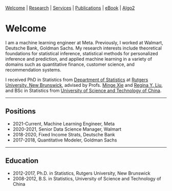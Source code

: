 [Welcome](/index) | [Research](/research) | [Services](/services) | [Publications](https://scholar.google.com/citations?user=itO_fw8AAAAJ&hl=en) | [eBook]() | [Algo2](https://thealgoschoice.mobirisesite.com/main.html)

# Welcome

I am a machine learning engineer at Meta. Previously, I worked at Walmart, Deutsche Bank, Goldman Sachs. My research interests include theoretical foundations for statistical inference, statistical methods for personalized inference and prediction, and applied machine learning in a variety of domains such as quantitative finance, customer science, and recommendation systems. 

I received PhD in Statistics from <a href="http://stat.rutgers.edu/"> Department of Statistics</a> at <a href="https://newbrunswick.rutgers.edu/">Rutgers University, New Brunswick</a>, advised by Profs. <a href="http://www.stat.rutgers.edu/home/mxie/">Minge Xie</a> and <a href="http://www.stat.rutgers.edu/joomlatools-files/docman-files/Liu-CV-05-2015.pdf">Regina Y. Liu</a>, and BSc in Statistics from <a href="http://www.ustc.edu.cn/">University of Science and Technology of China</a>.

---

## Positions
* 2021-Current, Machine Learning Engineer, Meta
* 2020-2021, Senior Data Science Manager, Walmart
* 2018-2020, Fixed Income Strats, Deutsche Bank
* 2017-2018, Quantitative Modeler, Goldman Sachs

---

## Education 
* 2012-2017, Ph.D. in Statistics, Rutgers University, New Brunswick
* 2008-2012, B.S. in Statistics, University of Science and Technology of China
